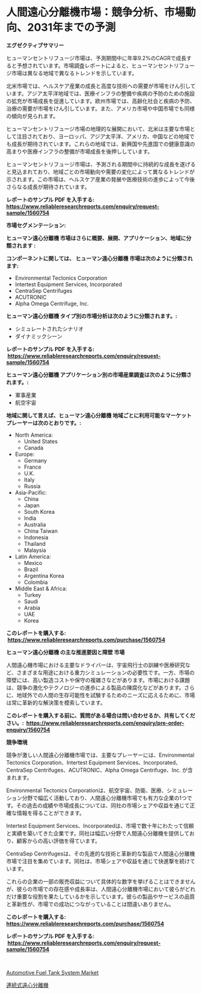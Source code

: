 <p><h1>人間遠心分離機市場：競争分析、市場動向、2031年までの予測</h1></p><p><strong>エグゼクティブサマリー</strong></p>
<p><p>ヒューマンセントリフュージ市場は、予測期間中に年率9.2%のCAGRで成長すると予想されています。市場調査レポートによると、ヒューマンセントリフュージ市場は異なる地域で異なるトレンドを示しています。</p><p>北米市場では、ヘルスケア産業の成長と高度な技術への需要が市場をけん引しています。アジア太平洋地域では、医療インフラの整備や疾病の予防のための施設の拡充が市場成長を促進しています。欧州市場では、高齢化社会と疾病の予防、治療の需要が市場をけん引しています。また、アメリカ市場や中国市場でも同様の傾向が見られます。</p><p>ヒューマンセントリフュージ市場の地理的な展開において、北米は主要な市場として注目されており、ヨーロッパ、アジア太平洋、アメリカ、中国などの地域でも成長が期待されています。これらの地域では、新興国や先進国での健康意識の高まりや医療インフラの整備が市場成長を後押ししています。</p><p>ヒューマンセントリフュージ市場は、予測される期間中に持続的な成長を遂げると見込まれており、地域ごとの市場動向や需要の変化によって異なるトレンドが示されます。この市場は、ヘルスケア産業の発展や医療技術の進歩によって今後さらなる成長が期待されています。</p></p>
<p><strong>レポートのサンプル PDF を入手する: <a href="https://www.reliableresearchreports.com/enquiry/request-sample/1560754">https://www.reliableresearchreports.com/enquiry/request-sample/1560754</a></strong></p>
<p><strong>市場セグメンテーション:</strong></p>
<p><strong> ヒューマン遠心分離機 市場はさらに概要、展開、アプリケーション、地域に分類されます :</strong></p>
<p><strong>コンポーネントに関しては、 ヒューマン遠心分離機 市場は次のように分類されます: &nbsp;</strong></p>
<p><ul><li>Environmental Tectonics Corporation</li><li>Intertest Equipment Services, Incorporated</li><li>CentraSep Centrifuges</li><li>ACUTRONIC</li><li>Alpha Omega Centrifuge, Inc.</li></ul></p>
<p><strong> ヒューマン遠心分離機 タイプ別の市場分析は次のように分類されます。:</strong></p>
<p><ul><li>シミュレートされたシナリオ</li><li>ダイナミックシーン</li></ul></p>
<p><strong>レポートのサンプル PDF を入手する: &nbsp;<a href="https://www.reliableresearchreports.com/enquiry/request-sample/1560754">https://www.reliableresearchreports.com/enquiry/request-sample/1560754</a></strong></p>
<p><strong> ヒューマン遠心分離機 アプリケーション別の市場産業調査は次のように分類されます。:</strong></p>
<p><ul><li>軍事産業</li><li>航空宇宙</li></ul></p>
<p><strong>地域に関して言えば、ヒューマン遠心分離機 地域ごとに利用可能なマーケットプレーヤーは次のとおりです。:</strong></p>
<p><ul>
    <li>
        North America:
        <ul>
            <li>United States</li>
            <li>Canada</li>
        </ul>
    </li>
    <li>
        Europe:
        <ul>
            <li>Germany</li>
            <li>France</li>
            <li>U.K.</li>
            <li>Italy</li>
            <li>Russia</li>
        </ul>
    </li>
    <li>
        Asia-Pacific:
        <ul>
            <li>China</li>
            <li>Japan</li>
            <li>South Korea</li>
            <li>India</li>
            <li>Australia</li>
            <li>China Taiwan</li>
            <li>Indonesia</li>
            <li>Thailand</li>
            <li>Malaysia</li>
        </ul>
    </li>
    <li>
        Latin America:
        <ul>
            <li>Mexico</li>
            <li>Brazil</li>
            <li>Argentina Korea</li>
            <li>Colombia</li>
        </ul>
    </li>
    <li>
        Middle East & Africa:
        <ul>
            <li>Turkey</li>
            <li>Saudi</li>
            <li>Arabia</li>
            <li>UAE</li>
            <li>Korea</li>
        </ul>
    </li>
    </ul></p>
<p><strong>このレポートを購入する: &nbsp;<a href="https://www.reliableresearchreports.com/purchase/1560754">https://www.reliableresearchreports.com/purchase/1560754</a></strong></p>
<p><strong>ヒューマン遠心分離機 の主な推進要因と障壁 市場</strong></p>
<p><p>人間遠心機市場における主要なドライバーは、宇宙飛行士の訓練や医療研究など、さまざまな用途における重力シミュレーションの必要性です。一方、市場の障壁には、高い製造コストや保守の複雑さなどがあります。市場における課題は、競争の激化やテクノロジーの進歩による製品の陳腐化などがあります。さらに、地球外での人間の生存可能性を試験するためのニーズに応えるために、市場は常に革新的な解決策を模索しています。</p></p>
<p><strong>このレポートを購入する前に、質問がある場合は問い合わせるか、共有してください。:&nbsp; <a href="https://www.reliableresearchreports.com/enquiry/pre-order-enquiry/1560754">https://www.reliableresearchreports.com/enquiry/pre-order-enquiry/1560754</a></strong></p>
<p><strong>競争環境</strong></p>
<p><p>競争が激しい人間遠心分離機市場では、主要なプレーヤーには、Environmental Tectonics Corporation、Intertest Equipment Services、Incorporated、CentraSep Centrifuges、ACUTRONIC、Alpha Omega Centrifuge、Inc. が含まれます。</p><p>Environmental Tectonics Corporationは、航空宇宙、防衛、医療、シミュレーション分野で幅広く活動しており、人間遠心分離機市場でも有力な企業の1つです。その過去の成績や市場成長については、同社の市場シェアや収益を通じて正確な情報を得ることができます。 </p><p>Intertest Equipment Services、Incorporatedは、市場で数十年にわたって信頼と実績を築いてきた企業です。同社は幅広い分野で人間遠心分離機を提供しており、顧客からの高い評価を得ています。</p><p>CentraSep Centrifugesは、その先進的な技術と革新的な製品で人間遠心分離機市場で注目を集めています。同社は、市場シェアや収益を通じて快進撃を続けています。</p><p>これらの企業の一部の販売収益について具体的な数字を挙げることはできませんが、彼らの市場での存在感や成長率は、人間遠心分離機市場において彼らがどれだけ重要な役割を果たしているかを示しています。彼らの製品やサービスの品質と革新性が、市場での成功につながっていることは間違いありません。</p></p>
<p><strong>このレポートを購入する: &nbsp; <a href="https://www.reliableresearchreports.com/purchase/1560754">https://www.reliableresearchreports.com/purchase/1560754</a></strong></p>
<p><strong>レポートのサンプル PDF を入手する: &nbsp;<a href="https://www.reliableresearchreports.com/enquiry/request-sample/1560754">https://www.reliableresearchreports.com/enquiry/request-sample/1560754</a></strong><strong></strong></p>
<p>&nbsp;</p>
<p><p><a href="https://carnation-joke-41f.notion.site/Automotive-Fuel-Tank-System-Market-Size-Growing-and-Forecasted-for-period-from-2024-2031-and-provi-556ee1a9564e4482bcd3403081dd693d">Automotive Fuel Tank System Market</a></p><p><a href="https://github.com/EstaSprer20231/Market-Research-Report-List-1/blob/main/96035795761.md">連続式遠心分離機</a></p></p>